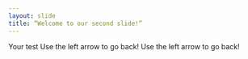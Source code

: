 ```yaml
---
layout: slide
title: “Welcome to our second slide!”
---
```

Your test
Use the left arrow to go back!
Use the left arrow to go back!
